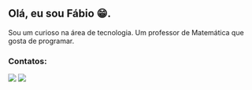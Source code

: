## Olá, eu sou Fábio 😁. 

Sou um curioso na área de tecnologia. Um professor de Matemática que gosta de programar.

### Contatos:
<div>
  <a href="http://t.me/fabioalvdan"><img src="https://img.shields.io/badge/Telegram-2CA5E0?style=for-the-badge&logo=telegram&logoColor=white"></a>
  <a href="mailto:fabioalvdan@gmail.com"><img src="https://img.shields.io/badge/Gmail-D14836?style=for-the-badge&logo=gmail&logoColor=white"></a>  
</div>
<!--
Atalho para emojis: win + .
Imagens para redes sociais: dev.to
Icones de linguagens: https://devicon.dev/
<img src="	https://img.shields.io/badge/Gmail-D14836?style=for-the-badge&logo=gmail&logoColor=white">
<img src="https://img.shields.io/badge/Telegram-2CA5E0?style=for-the-badge&logo=telegram&logoColor=white">

-->
